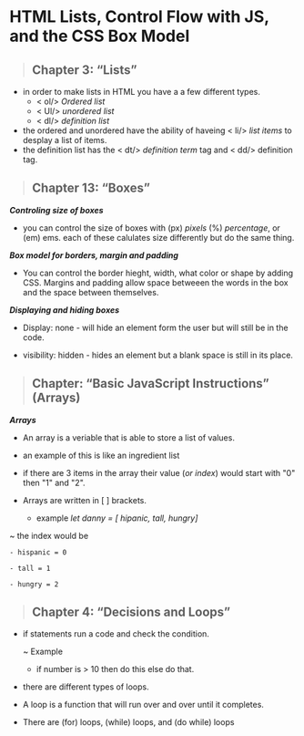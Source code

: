 # **HTML Lists, Control Flow with JS, and the CSS Box Model**

>## Chapter 3: “Lists” 

- in order to make lists in HTML you have a a few different types.
  - < ol/> *Ordered list*
  - < Ul/> *unordered list*
  - < dl/> *definition list*
- the ordered and unordered have the ability of haveing < li/> *list items* to desplay a list of items. 
- the definition list has the < dt/> *definition term* tag and < dd/> definition tag.

>## Chapter 13: “Boxes”

***Controling size of boxes***

- you can control the size of boxes with (px) *pixels* (%) *percentage*, or (em) ems. each of these calulates size differently but do the same thing. 

***Box model for borders, margin and padding***

- You can control the border hieght, width, what color or shape by adding CSS. Margins and padding allow space betweeen the words in the box and the space between themselves.

***Displaying and hiding boxes***

- Display: none - will hide an element form the user but will still be in the code.

- visibility: hidden - hides an element but a blank space is still in its place.

>## Chapter: “Basic JavaScript Instructions” (Arrays)

***Arrays***

- An array is a veriable that is able to store a list of values.

- an example of this is like an ingredient list

- if there are 3 items in the array their value (*or index*) would start with "0" then "1" and "2".

- Arrays are written in [ ] brackets.
  - example *let danny = [ hipanic, tall, hungry]*

 ~ the index would be  

    - hispanic = 0
    
    - tall = 1

    - hungry = 2

>## Chapter 4: “Decisions and Loops” 

- if statements run a code and check the condition. 

  ~ Example
  
    - if number is > 10 then do this else do that.

-  there are different types of loops.

- A loop is a function that will run over and over until it completes.

- There are (for) loops, (while) loops, and (do while) loops
